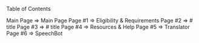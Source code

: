 Table of Contents

Main Page   =>    Main Page
Page #1     =>    Eligibility & Requirements
Page #2     =>    #  title
Page #3     =>    #  title
Page #4     =>    Resources & Help
Page #5     =>    Translator
Page #6     =>    SpeechBot